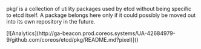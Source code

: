 pkg/ is a collection of utility packages used by etcd without being specific to etcd itself. A package belongs here
only if it could possibly be moved out into its own repository in the future.

<!-- BEGIN ANALYTICS --> [![Analytics](http://ga-beacon.prod.coreos.systems/UA-42684979-9/github.com/coreos/etcd/pkg/README.md?pixel)]() <!-- END ANALYTICS -->
